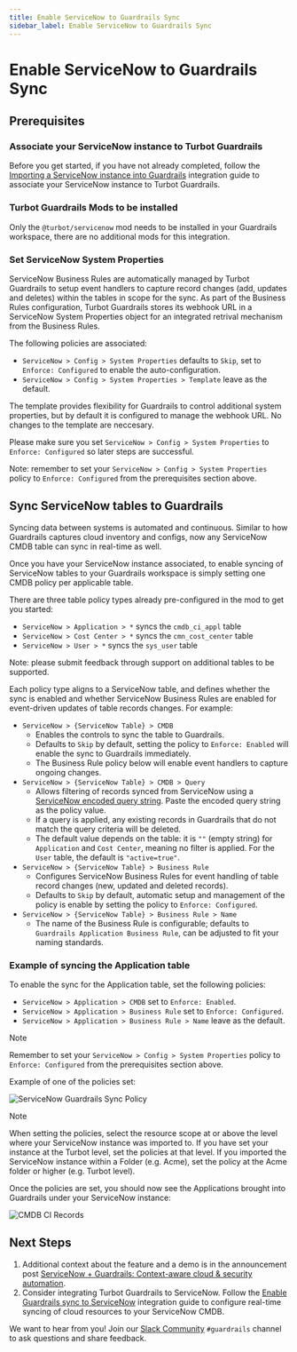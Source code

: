 ```yaml
---
title: Enable ServiceNow to Guardrails Sync
sidebar_label: Enable ServiceNow to Guardrails Sync
---
```



# Enable ServiceNow to Guardrails Sync

## Prerequisites

### Associate your ServiceNow instance to Turbot Guardrails

Before you get started, if you have not already completed, follow the [Importing a ServiceNow instance into Guardrails](https://turbot.com/guardrails/docs/guides/servicenow/import-servicenow-instance) integration guide to associate your ServiceNow instance to Turbot Guardrails.

### Turbot Guardrails Mods to be installed

Only the `@turbot/servicenow` mod needs to be installed in your Guardrails workspace, there are no additional mods for this integration.

### Set ServiceNow System Properties

ServiceNow Business Rules are automatically managed by Turbot Guardrails to setup event handlers to capture record changes (add, updates and deletes) within the tables in scope for the sync. As part of the Business Rules configuration, Turbot Guardrails stores its webhook URL in a ServiceNow System Properties object for an integrated retrival mechanism from the Business Rules.

The following policies are associated:

- `ServiceNow > Config > System Properties` defaults to `Skip`, set to `Enforce: Configured` to enable the auto-configuration.
- `ServiceNow > Config > System Properties > Template` leave as the default.

The template provides flexibility for Guardrails to control additional system properties, but by default it is configured to manage the webhook URL. No changes to the template are neccesary.

Please make sure you set `ServiceNow > Config > System Properties` to `Enforce: Configured` so later steps are successful.

Note: remember to set your `ServiceNow > Config > System Properties` policy to `Enforce: Configured` from the prerequisites section above.

## Sync ServiceNow tables to Guardrails

Syncing data between systems is automated and continuous. Similar to how Guardrails captures cloud inventory and configs, now any ServiceNow CMDB table can sync in real-time as well.

Once you have your ServiceNow instance associated, to enable syncing of ServiceNow tables to your Guardrails workspace is simply setting one CMDB policy per applicable table.

There are three table policy types already pre-configured in the mod to get you started:

- `ServiceNow > Application > *` syncs the `cmdb_ci_appl` table
- `ServiceNow > Cost Center > *` syncs the `cmn_cost_center` table
- `ServiceNow > User > *` syncs the `sys_user` table

Note: please submit feedback through support on additional tables to be supported.

Each policy type aligns to a ServiceNow table, and defines whether the sync is enabled and whether ServiceNow Business Rules are enabled for event-driven updates of table records changes. For example:

- `ServiceNow > {ServiceNow Table} > CMDB`
  - Enables the controls to sync the table to Guardrails.
  - Defaults to `Skip` by default, setting the policy to `Enforce: Enabled` will enable the sync to Guardrails immediately.
  - The Business Rule policy below will enable event handlers to capture ongoing changes.
- `ServiceNow > {ServiceNow Table} > CMDB > Query`
  - Allows filtering of records synced from ServiceNow using a [ServiceNow encoded query string](https://www.servicenow.com/docs/bundle/yokohama-platform-user-interface/page/use/using-lists/concept/c_EncodedQueryStrings.html). Paste the encoded query string as the policy value.
  - If a query is applied, any existing records in Guardrails that do not match the query criteria will be deleted.
  - The default value depends on the table: it is `""` (empty string) for `Application` and `Cost Center`, meaning no filter is applied. For the `User` table, the default is `"active=true"`.
- `ServiceNow > {ServiceNow Table} > Business Rule`
  - Configures ServiceNow Business Rules for event handling of table record changes (new, updated and deleted records).
  - Defaults to `Skip` by default, automatic setup and management of the policy is enable by setting the policy to `Enforce: Configured`.
- `ServiceNow > {ServiceNow Table} > Business Rule > Name`
  - The name of the Business Rule is configurable; defaults to `Guardrails Application Business Rule`, can be adjusted to fit your naming standards.

### Example of syncing the Application table

To enable the sync for the Application table, set the following policies:

- `ServiceNow > Application > CMDB` set to `Enforce: Enabled`.
- `ServiceNow > Application > Business Rule` set to `Enforce: Configured`.
- `ServiceNow > Application > Business Rule > Name` leave as the default.

> [!NOTE]
> Remember to set your `ServiceNow > Config > System Properties` policy to `Enforce: Configured` from the prerequisites section above.

Example of one of the policies set:

<!--
<img src="/images/docs/guardrails/servicenow/servicenow-turbot-guardrails-table-sync-policy.png" style={{ boxShadow: 'none', width: '75%', height: '75%' }} /> -->

![ServiceNow Guardrails Sync Policy](/images/docs/guardrails/guides/servicenow/servicenow-to-guardrails-sync/servicenow-turbot-guardrails-table-sync-policy.png)

> [!NOTE]
> When setting the policies, select the resource scope at or above the level where your ServiceNow instance was imported to. If you have set your instance at the Turbot level, set the policies at that level. If you imported the ServiceNow instance within a Folder (e.g. Acme), set the policy at the Acme folder or higher (e.g. Turbot level).

Once the policies are set, you should now see the Applications brought into Guardrails under your ServiceNow instance:

<!-- <img src="/images/docs/guardrails/servicenow/turbot-guardrails-servicenow-cmdb-ci-appl-records-in-turbot.jpg" style={{ boxShadow: 'none', width: '75%', height: '75%' }} /> -->

![CMDB CI Records](/images/docs/guardrails/guides/servicenow/servicenow-to-guardrails-sync/turbot-guardrails-servicenow-cmdb-ci-appl-records-in-turbot.jpg)

## Next Steps

1. Additional context about the feature and a demo is in the announcement post [ServiceNow + Guardrails: Context-aware cloud & security automation](https://turbot.com/guardrails/blog/2023/12/context-aware-guardrails-servicenow-integration).
2. Consider integrating Turbot Guardrails to ServiceNow. Follow the [Enable Guardrails sync to ServiceNow](/guardrails/docs/guides/servicenow/guardrails-to-servicenow-sync) integration guide to configure real-time syncing of cloud resources to your ServiceNow CMDB.

We want to hear from you! Join our [Slack Community](https://turbot.com/community/join) `#guardrails` channel to ask questions and share feedback.
